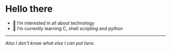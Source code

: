 # Hello there
- 👀 I’m interested in all about technology
- 🌱 I’m currently learning C, shell scripting and python

---

*Also I don't know what else I can put here.*
